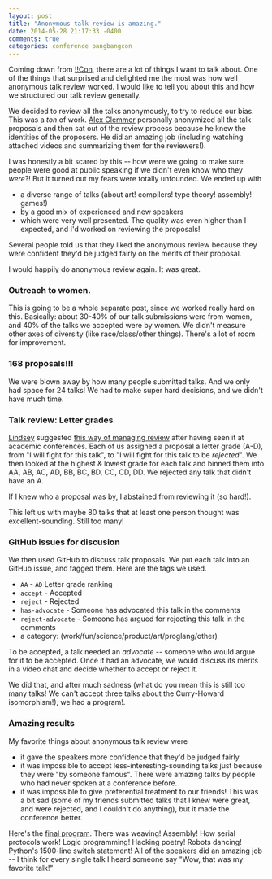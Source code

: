 ```yaml
---
layout: post
title: "Anonymous talk review is amazing."
date: 2014-05-28 21:17:33 -0400
comments: true
categories: conference bangbangcon
---
```


Coming down from [!!Con](http://bangbangcon), there are a lot of
things I want to talk about. One of the things that surprised and
delighted me the most was how well anonymous talk review worked. I
would like to tell you about this and how we structured our talk
review generally.

We decided to review all the talks anonymously, to try to reduce our
bias. This was a *ton* of work.
[Alex Clemmer](http://www.nullspace.io/) personally anonymized all the
talk proposals and then sat out of the review process because he knew
the identities of the proposers. He did an amazing job (including
watching attached videos and summarizing them for the reviewers!).

I was honestly a bit scared by this -- how were we going to make sure
people were good at public speaking if we didn't even know who they
*were*?! But it turned out my fears were totally unfounded. We ended
up with

* a diverse range of talks (about art! compilers! type theory! assembly! games!)
* by a good mix of experienced and new speakers
* which were very well presented. The quality was even higher than I
  expected, and I'd worked on reviewing the proposals!

Several people told us that they liked the anonymous review because
they were confident they'd be judged fairly on the merits of their
proposal.

I would happily do anonymous review again. It was great.

### Outreach to women.

This is going to be a whole separate post, since we worked really hard
on this. Basically: about 30-40% of our talk submissions were from
women, and 40% of the talks we accepted were by women. We didn't
measure other axes of diversity (like race/class/other things).
There's a lot of room for improvement.

### 168 proposals!!!

We were blown away by how many people submitted talks. And we only had
space for 24 talks! We had to make super hard decisions, and we didn't
have much time.

### Talk review: Letter grades

[Lindsey](https://twitter.com/lindsey) suggested
[this way of managing review](http://scg.unibe.ch/download/champion/#PATTERN5)
after having seen it at academic conferences. Each of us assigned a
proposal a letter grade (A-D), from "I will fight for this talk", to
"I will fight for this talk to be *rejected*". We then looked at the
highest & lowest grade for each talk and binned them into AA, AB, AC,
AD, BB, BC, BD, CC, CD, DD. We rejected any talk that didn't have an
A.

If I knew who a proposal was by, I abstained from reviewing it (so
hard!).

This left us with maybe 80 talks that at least one person thought was
excellent-sounding. Still too many!

### GitHub issues for discusion

We then used GitHub to discuss talk proposals. We put each talk into
an GitHub issue, and tagged them. Here are the tags we used.

* `AA` - `AD` Letter grade ranking
* `accept` - Accepted
* `reject` - Rejected
* `has-advocate` - Someone has advocated this talk in the comments
* `reject-advocate` - Someone has argued for rejecting this talk in
  the comments
* a category: (work/fun/science/product/art/proglang/other)

To be accepted, a talk needed an *advocate* -- someone who would argue
for it to be accepted. Once it had an advocate, we would discuss its
merits in a video chat and decide whether to accept or reject it.

We did that, and after much sadness (what do you mean this is still
too many talks! We can't accept three talks about the Curry-Howard
isomorphism!), we had a program!.

### Amazing results

My favorite things about anonymous talk review were

* it gave the speakers more confidence that they'd be judged fairly
* it was impossible to accept less-interesting-sounding talks just
  because they were "by someone famous". There were amazing talks by
  people who had never spoken at a conference before.
* it was impossible to give preferential treatment to our friends!
  This was a bit sad (some of my friends submitted talks that I knew
  were great, and were rejected, and I couldn't do anything), but it
  made the conference better.

Here's the [final program](http://bangbangcon.com/program.html). There
was weaving! Assembly! How serial protocols work! Logic programming!
Hacking poetry! Robots dancing! Python's 1500-line switch statement!
All of the speakers did an amazing job -- I think for every single
talk I heard someone say "Wow, that was my favorite talk!"

